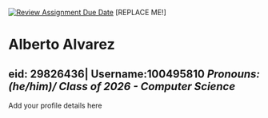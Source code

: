 [![Review Assignment Due Date](https://classroom.github.com/assets/deadline-readme-button-22041afd0340ce965d47ae6ef1cefeee28c7c493a6346c4f15d667ab976d596c.svg)](https://classroom.github.com/a/BpXStGJy)
[REPLACE ME!]

# Alberto Alvarez
**eid: 29826436| Username:100495810**
*Pronouns:(he/him)/ Class of 2026 - Computer Science*
---


Add your profile details here
